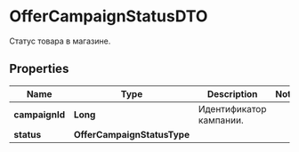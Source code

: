 

# OfferCampaignStatusDTO

Статус товара в магазине.

## Properties

| Name | Type | Description | Notes |
|------------ | ------------- | ------------- | -------------|
|**campaignId** | **Long** | Идентификатор кампании.  |  |
|**status** | **OfferCampaignStatusType** |  |  |



